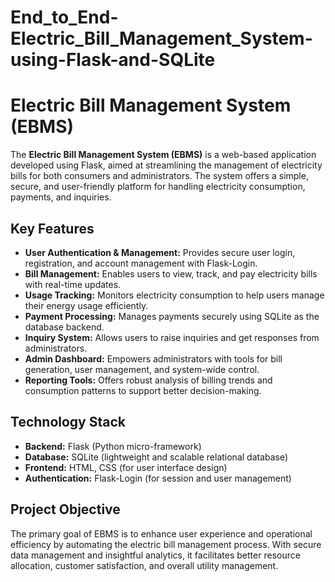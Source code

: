 # End_to_End-Electric_Bill_Management_System-using-Flask-and-SQLite
# Electric Bill Management System (EBMS)

The **Electric Bill Management System (EBMS)** is a web-based application developed using Flask, aimed at streamlining the management of electricity bills for both consumers and administrators. The system offers a simple, secure, and user-friendly platform for handling electricity consumption, payments, and inquiries.

## Key Features
- **User Authentication & Management:** Provides secure user login, registration, and account management with Flask-Login.
- **Bill Management:** Enables users to view, track, and pay electricity bills with real-time updates.
- **Usage Tracking:** Monitors electricity consumption to help users manage their energy usage efficiently.
- **Payment Processing:** Manages payments securely using SQLite as the database backend.
- **Inquiry System:** Allows users to raise inquiries and get responses from administrators.
- **Admin Dashboard:** Empowers administrators with tools for bill generation, user management, and system-wide control.
- **Reporting Tools:** Offers robust analysis of billing trends and consumption patterns to support better decision-making.

## Technology Stack
- **Backend:** Flask (Python micro-framework)
- **Database:** SQLite (lightweight and scalable relational database)
- **Frontend:** HTML, CSS (for user interface design)
- **Authentication:** Flask-Login (for session and user management)

## Project Objective
The primary goal of EBMS is to enhance user experience and operational efficiency by automating the electric bill management process. With secure data management and insightful analytics, it facilitates better resource allocation, customer satisfaction, and overall utility management.

